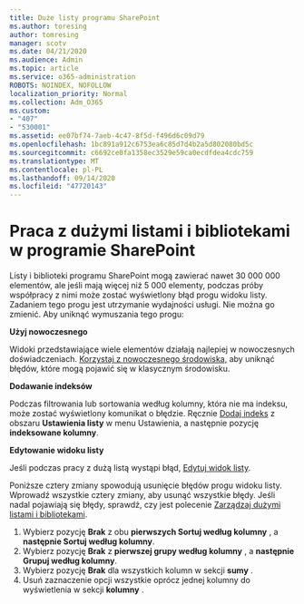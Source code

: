 ```yaml
---
title: Duże listy programu SharePoint
ms.author: toresing
author: tomresing
manager: scotv
ms.date: 04/21/2020
ms.audience: Admin
ms.topic: article
ms.service: o365-administration
ROBOTS: NOINDEX, NOFOLLOW
localization_priority: Normal
ms.collection: Adm_O365
ms.custom:
- "407"
- "530001"
ms.assetid: ee07bf74-7aeb-4c47-8f5d-f496d6c09d79
ms.openlocfilehash: 1bc891a912c6753ea6c85d7d4b2a5d802080bd5c
ms.sourcegitcommit: c6692ce0fa1358ec3529e59ca0ecdfdea4cdc759
ms.translationtype: MT
ms.contentlocale: pl-PL
ms.lasthandoff: 09/14/2020
ms.locfileid: "47720143"
---
```

# <a name="work-with-large-lists-and-libraries-in-sharepoint"></a>Praca z dużymi listami i bibliotekami w programie SharePoint

Listy i biblioteki programu SharePoint mogą zawierać nawet 30 000 000 elementów, ale jeśli mają więcej niż 5 000 elementy, podczas próby współpracy z nimi może zostać wyświetlony błąd progu widoku listy. Zadaniem tego progu jest utrzymanie wydajności usługi. Nie można go zmienić. Aby uniknąć wymuszania tego progu:

**Użyj nowoczesnego**

Widoki przedstawiające wiele elementów działają najlepiej w nowoczesnych doświadczeniach. [Korzystaj z nowoczesnego środowiska,](https://support.office.com/article/66dac24b-4177-4775-bf50-3d267318caa9) aby uniknąć błędów, które mogą pojawić się w klasycznym środowisku.

**Dodawanie indeksów**

Podczas filtrowania lub sortowania według kolumny, która nie ma indeksu, może zostać wyświetlony komunikat o błędzie. Ręcznie [Dodaj indeks](https://support.office.com/article/f3f00554-b7dc-44d1-a2ed-d477eac463b0) z obszaru **Ustawienia listy** w menu Ustawienia, a następnie pozycję **indeksowane kolumny**.

**Edytowanie widoku listy**

Jeśli podczas pracy z dużą listą wystąpi błąd, [Edytuj widok listy](https://support.office.com/article/15916903-e79a-423f-b4e2-02d37e1ff372).

Poniższe cztery zmiany spowodują usunięcie błędów progu widoku listy. Wprowadź wszystkie cztery zmiany, aby usunąć wszystkie błędy. Jeśli nadal pojawiają się błędy, sprawdź, czy jest polecenie [Zarządzaj dużymi listami i bibliotekami](https://support.office.com/article/B8588DAE-9387-48C2-9248-C24122F07C59).

1. Wybierz pozycję **Brak** z obu **pierwszych Sortuj według kolumny** , a **następnie Sortuj według kolumny**.
2. Wybierz pozycję **Brak** z **pierwszej grupy według kolumny** , a **następnie Grupuj według kolumny**.
3. Wybierz pozycję **Brak** dla wszystkich kolumn w sekcji **sumy** .
4. Usuń zaznaczenie opcji wszystkie oprócz jednej kolumny do wyświetlenia w sekcji **kolumny** .

